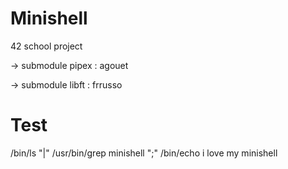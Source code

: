 # Minishell
42 school project

-> submodule pipex : agouet

-> submodule libft : frrusso

# Test
/bin/ls "|" /usr/bin/grep minishell ";" /bin/echo i love my minishell
